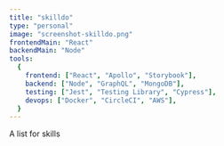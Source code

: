 ```yaml
---
title: "skilldo"
type: "personal"
image: "screenshot-skilldo.png"
frontendMain: "React"
backendMain: "Node"
tools:
  {
    frontend: ["React", "Apollo", "Storybook"],
    backend: ["Node", "GraphQL", "MongoDB"],
    testing: ["Jest", "Testing Library", "Cypress"],
    devops: ["Docker", "CircleCI", "AWS"],
  }
---
```


A list for skills
